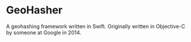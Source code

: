 # GeoHasher

A geohashing framework written in Swift. Originally written in Objective-C by someone at Google in 2014.

